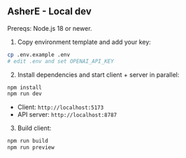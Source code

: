 ## AsherE - Local dev

Prereqs: Node.js 18 or newer.

1) Copy environment template and add your key:

```bash
cp .env.example .env
# edit .env and set OPENAI_API_KEY
```

2) Install dependencies and start client + server in parallel:

```bash
npm install
npm run dev
```

- Client: `http://localhost:5173`
- API server: `http://localhost:8787`

3) Build client:

```bash
npm run build
npm run preview
```


